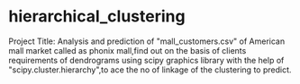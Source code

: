 # hierarchical_clustering
Project Title: Analysis and prediction of "mall_customers.csv" of American mall market called as phonix mall,find out on the basis of clients requirements of dendrograms using scipy graphics library with the help of "scipy.cluster.hierarchy",to ace the no of linkage of the clustering to predict.
